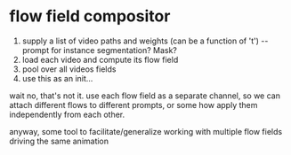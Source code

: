 # flow field compositor

1. supply a list of video paths and weights (can be a function of 't') -- prompt for instance segmentation? Mask?
2. load each video and compute its flow field
3. pool over all videos fields
4. use this as an init...

wait no, that's not it. use each flow field as a separate channel, so we can attach different flows to different prompts, or some how apply them independently from each other.

anyway, some tool to facilitate/generalize working with multiple flow fields driving the same animation

